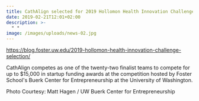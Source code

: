 ```yaml
---
title: CathAlign selected for 2019 Hollomon Health Innovation Challenge finals
date: 2019-02-21T12:01+02:00
description: >-
  " "
image: /images/uploads/news-02.jpg
---
```


https://blog.foster.uw.edu/2019-hollomon-health-innovation-challenge-selection/

CathAlign competes as one of the twenty-two finalist teams to compete for up to $15,000 in startup funding awards at the competition hosted by Foster School's Buerk Center for Entrepreneurship at the University of Washington.


Photo Courtesy: Matt Hagen / UW Buerk Center for Entrepreneurship